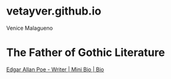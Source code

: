# vetayver.github.io
Venice Malagueno

# The Father of Gothic Literature 
[Edgar Allan Poe - Writer | Mini Bio | Bio](https://youtu.be/x-387NMCR6w?si=0WOaoKomaiYKDNTR) 
